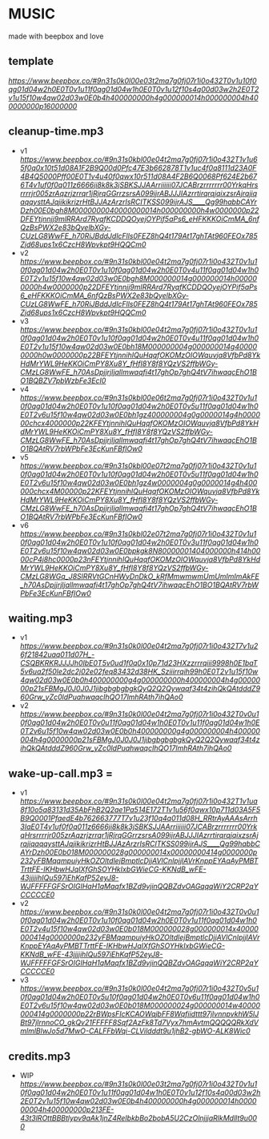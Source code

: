 # MUSIC

made with beepbox and love

## template

_<https://www.beepbox.co/#9n31s0k0l00e03t2ma7g0fj07r1i0o432T0v1u10f0qg01d04w2h0E0T0v1u11f0qg01d04w1h0E0T0v1u12f10s4q00d03w2h2E0T2v1u15f10w4qw02d03w0E0b4h400000000h4g000000014h000000004h400000000p16000000>_

## cleanup-time.mp3

- v1 _<https://www.beepbox.co/#9n31s0kbl00e04t2ma7g0fj07r1i0o432T1v1u65f0q0x10t51d08A1F2B9Q00d0Pfc47E3b662878T1v1uc4f0q8111d23A0F4B4Q5000Pff00E0T1v4u40f0qwx10r511d08A4F2B6Q0068Pf624E2b676T4v1uf0f0q011z6666ji8k8k3jSBKSJJAArriiiiii07JCABrzrrrrrrr00YrkqHrsrrrrjr005zrAqzrjzrrqr1jRjrqGGrrzsrsA099ijrABJJJIAzrrtirqrqjqixzsrAjrqjiqaqqysttAJqjikikrizrHtBJJAzArzrIsRCITKSS099ijrAJS____Qg99habbCAYrDzh00E0bgh8M0000000040000000014h000000000h4w0000000p22DFEYtjnnjj9mlRRArd7RyqfKCDDQOyejOYPif5aPs6_eHFKKKOiCmMA_6nfQzBsPWX2e83bQyelbXGy-CUzLG8WwFE_h70RiJBddJdlcFlls0FEZ8hQ4t179At17ghTAt960FEOx785Zjd68ups1x6CzcH8Wpvkpt9HQQCm0>_
- v2 _<https://www.beepbox.co/#9n31s0kbl00e04t2ma7g0fj07r1i0o432T0v1u10f0qg01d04w2h0E0T0v1u10f0qg01d04w2h0E0T0v4u11f0qg01d04w1h0E0T2v1u15f10w4qw02d03w0E0bgh8M000000014g000000014h000000000h4w0000000p22DFEYtjnnjj9mlRRArd7RyqfKCDDQOyejOYPif5aPs6_eHFKKKOiCmMA_6nfQzBsPWX2e83bQyelbXGy-CUzLG8WwFE_h70RiJBddJdlcFlls0FEZ8hQ4t179At17ghTAt960FEOx785Zjd68ups1x6CzcH8Wpvkpt9HQQCm0>_
- v3 _<https://www.beepbox.co/#9n31s0kbl00e04t2ma7g0fj07r1i0o432T0v1u10f0qg01d04w2h0E0T0v1u10f0qg01d04w2h0E0T0v4u11f0qg01d04w1h0E0T2v1u15f10w4qw02d03w0E0bh18M000000004g000000014g400000000h0w0000000p22BFEYtjnnihIQuHqqfOKOMzOIOWquvja8VfbPd8YkHdMrYWL9HeKKOiCmPY8Xu8Y_fHfI8Y8f8YQzVS2ffbWGy-CMzLG8WwFE_h70AsDpjjrjljallmwaqfi4t17ghOp7ghQ4tV7ihwaqcEhO1BO1BQBZV7pbWzbFe3EcI0>_
- v4 _<https://www.beepbox.co/#9n31s0kbl00e06t2ma7g0fj07r1i0o432T0v1u10f0qg01d04w2h0E0T0v1u10f0qg01d04w2h0E0T0v5u11f0qg01d04w1h0E0T2v6u15f10w4qw02d03w0E0bh1gz400000004g0g0000014g4h000000chcx4000000p22KFEYtjnnihIQuHqqfOKOMzOIOWquvja8VfbPd8YkHdMrYWL9HeKKOiCmPY8Xu8Y_fHfI8Y8f8YQzVS2ffbWGy-CMzLG8WwFE_h70AsDpjjrjljallmwaqfi4t17ghOp7ghQ4tV7ihwaqcEhO1BO1BQAtRV7rbWPbFe3EcKunFBfIOw0>_
- v5 _<https://www.beepbox.co/#9n31s0kbl00e07t2ma7g0fj07r1i0o432T0v1u10f0qg01d04w2h0E0T0v1u10f0qg01d04w2h0E0T0v5u11f0qg01d04w1h0E0T2v6u15f10w4qw02d03w0E0bh1gz4w0000004g0g0000014g4h400000chcx4M00000p22KFEYtjnnihIQuHqqfOKOMzOIOWquvja8VfbPd8YkHdMrYWL9HeKKOiCmPY8Xu8Y_fHfI8Y8f8YQzVS2ffbWGy-CMzLG8WwFE_h70AsDpjjrjljallmwaqfi4t17ghOp7ghQ4tV7ihwaqcEhO1BO1BQAtRV7rbWPbFe3EcKunFBfIOw0>_
- v6 _<https://www.beepbox.co/#9n31s0kbl02e07t2ma7g0fj07r1i0o432T0v1u10f0qg01d04w2h0E0T0v1u10f0qg01d04w2h0E0T0v3u11f0qg01d04w1h0E0T2v6u15f10w4qw02d03w0E0bpkgk8N80000001404000000h414h0000cP4j8hc0000p23nFEYtjnnihIQuHqqfOKOMzOIOWquvja8VfbPd8YkHdMrYWL9HeKKOiCmPY8Xu8Y_fHfI8Y8f8YQzVS2ffbWGy-CMzLG8WGq_J8SlRRVtGCnHWyDnDkO_kRfMmwmwmUmUmImImAkFE_h70AsDpjjrjljallmwaqfi4t17ghOp7ghQ4tV7ihwaqcEhO1BO1BQAtRV7rbWPbFe3EcKunFBfIOw0>_

## waiting.mp3

- v1 _<https://www.beepbox.co/#9n31s0k0l00e04t2ma7g0fj07r1i0o432T7v1u26f21842uaq011d07H_-CSQBKRKRJJJJh0IbE0T5v0ud1f0q0x10p71d23HXzzrrrqiii9998h0E1baT5v6ua2f50le2dc2j02e02feq83432d38HK_Sziiirrqih99h0E0T2v1u15f10w4qw02d03w0E0b0h400000000g4g000000000h400000004h4g0000000p21sFBMgJ0J0J0J1jibgbgbgbgkQyQ2Q2Qywaqf34t4zihQkQAtdddZ960Grw_yZc0ldPuahwaqcIhQO17lmhRAth7ihQAo0>_
- v2 _<https://www.beepbox.co/#9n31s0k0l00e04t2ma7g0fj07r1i0o432T0v0u10f0qg01d04w2h0E0T0v0u11f0qg01d04w1h0E0T0v1u11f0qg01d04w1h0E0T2v6u15f10w4qw02d03w0E0b0h400000000g4g000000004h400000004h4g0000000p21sFBMgJ0J0J0J1jibgbgbgbgkQyQ2Q2Qywaqf34t4zihQkQAtdddZ960Grw_yZc0ldPuahwaqcIhQO17lmhRAth7ihQAo0>_

## wake-up-call.mp3 =

- v1 _<https://www.beepbox.co/#9n31s0k0l00e04t2ma7g0fj07r1i0o432T1v1ua8f10o5q83131d35AbFhB2Q2ae1Pa514E172T1v1u56f0qwx10p711d03A5F5B9Q0001PfaedE4b762663777T7v1u23f10q4q011d08H_RRtrAyAAAsArrh3IaE0T4v1uf0f0q011z6666ji8k8k3jSBKSJJAArriiiiii07JCABrzrrrrrrr00YrkqHrsrrrrjr005zrAqzrjzrrqr1jRjrqGGrrzsrsA099ijrABJJJIAzrrtirqrqjqixzsrAjrqjiqaqqysttAJqjikikrizrHtBJJAzArzrIsRCITKSS099ijrAJS____Qg99habbCAYrDzh00E0b018M000000028g000000014x00000000414g0000000p232yFBMqqmpuiyHkOZOltdlejBmptlcDjjAVlCnlpjjlAVrKnppEYAqAyPMBTTrttFE-IKHbwHJqIXfGhSOYHkIxbGWieCG-KKNdB_wFE-43jjjjihIQu597iEhKqfP52eyJ8-WJFFFFFGFSrOIGIHaH1qMaqfx1BZd9vjinQQBZdvOAGqqqWiY2CRP2qYCCCCCE0>_
- v2 _<https://www.beepbox.co/#9n31s0k0l00e04t2ma7g0fj07r1i0o432T0v0u10f0qg01d04w2h0E0T0v1u10f0qg01d04w2h0E0T0v1u11f0qg01d04w1h0E0T2v4u15f10w4qw02d03w0E0b018M000000028g000000014x40000000414g0000000p232yFBMqqmpuiyHkOZOltdlejBmptlcDjjAVlCnlpjjlAVrKnppEYAqAyPMBTTrttFE-IKHbwHJqIXfGhSOYHkIxbGWieCG-KKNdB_wFE-43jjjjihIQu597iEhKqfP52eyJ8-WJFFFFFGFSrOIGIHaH1qMaqfx1BZd9vjinQQBZdvOAGqqqWiY2CRP2qYCCCCCE0>_
- v3 _<https://www.beepbox.co/#9n31s0k0l00e04t2ma7g0fj07r1i0o432T0v5u10f0qg01d04w2h0E0T0v5u10f0qg01d04w2h0E0T0v6u11f0qg01d04w1h0E0T2v6u15f10w4qw02d03w0E0b018M000000024g000000014w40000000414g0000000p22rBWpsFIcKCAOWqjbFF8Wqfiidttt97jlvnnpvkhW5lJBt97jlrnnoCO_gkQv21FFFFF8Sqf2AzFk8Td7Vyx7hmAvtmQQQQQRkXdVmlmlBlwJo5d7MwO-CALFFbWqi-CLVildddt9u1jhB2-gbWO-ALK8Wic0>_

## credits.mp3

- WIP _<https://www.beepbox.co/#9n31s0k0l00e03t2ma7g0fj07r1i0o432T0v1u10f0qg01d04w2h0E0T0v1u11f0qg01d04w1h0E0T0v1u12f10s4q00d03w2h2E0T2v1u15f10w4qw02d03w0E0b4h400000000h4g000000014h000000004h400000000p213FE-43t3lROttBBBtlypv9aAk1jnZ4ReIbkbBo2bobA5U2CzOlnjjjaRlkMdllt9u000>_
